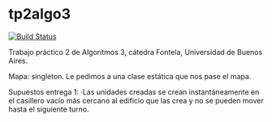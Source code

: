 # tp2algo3

[![Build Status](https://travis-ci.com/JuanGaray93/tp2algo3.svg?branch=master)](https://travis-ci.com/JuanGaray93/tp2algo3)

Trabajo práctico 2 de Algoritmos 3, cátedra Fontela, Universidad de Buenos Aires.


Mapa: singleton. Le pedimos a una clase estática que nos pase el mapa.


Supuestos entrega 1:
  ·Las unidades creadas se crean instantáneamente en el casillero vacío más cercano al edificio que las crea y no se pueden mover hasta el siguiente turno.
